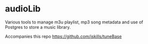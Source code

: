 # audioLib
Various tools to manage m3u playlist, mp3 song metadata and
use of Postgres to store a music library.

Accompanies this repo
https://github.com/jskills/tuneBase
